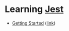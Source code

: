 # Learning [Jest](https://jestjs.io/)

* [Getting Started](./getting-started/) ([link](https://jestjs.io/docs/getting-started))
